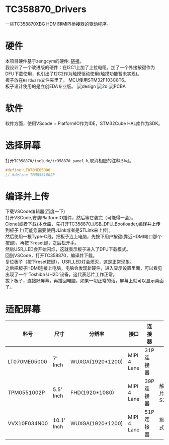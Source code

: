 # TC358870_Drivers
一些TC358870XBG HDMI转MIPI桥接器的驱动程序。  

# 硬件
本项目硬件基于zengcym的硬件: [链接](https://github.com/zengcym/HDMI-To-MIPI)。  
我设计了一个改进版的硬件：在I2C1上加了上拉电阻，加了一个外接按键作为DFU下载使用，也引出了I2C2作为触摸驱动使用(触摸功能暂未实现)。  
板子放在`Hardware`文件夹里了。
MCU使用STM32F103C8T6。  
板子设计使用的是立创EDA专业版。
![design](https://github.com/CNflysky/TC358870_Drivers/raw/main/images/board.png)
![2d](https://github.com/CNflysky/TC358870_Drivers/raw/main/images/2d.png)
![PCBA](https://github.com/CNflysky/TC358870_Drivers/raw/main/images/PCBA.jpg)

# 软件
软件方面，使用VScode + PlatformIO作为IDE，STM32Cube HAL库作为SDK。

# 选择屏幕
打开`TC358870/include/tc358870_panel.h`,取消相应的注释即可。  
```c
#define LT070ME05000
// #define TPM0551002P
```
# 编译并上传
下载VSCode编辑器(百度一下)  
打开VSCode,安装PlatformIO插件，然后等它装完（可能得一会）。  
Clone(或者下载)本仓库，先打开TC358870_USB_DFU_Bootloader,编译并上传到板子上(可能您需要使用JLink或者是STLink来上传)。  
然后使用一根Type-C线，把板子连上电脑，先按下用户按键(靠近HDMI端口那个按键)，再按下reset键，之后松开手。  
然后USR_LED会开始闪烁，这就表示板子进入了DFU下载模式。  
回到VSCode，打开TC358870，编译并下载。  
复位板子（按下reset按键），USR_LED灯会熄灭，这是正常现象。  
之后把板子HDMI连接上电脑，电脑会发现新硬件，进入显示设置里面，可以看见出现了一个'Toshiba UH2D'设备，这代表芯片工作正常。  
拔下板子，连接好屏幕，再插回电脑，如果一切正常的话，屏幕上就可以显示桌面了。  

# 适配屏幕
| 料号 | 尺寸 | 分辨率 | 接口 | 连接器 | 备注 |
| ---- | ---- | --- | --- | --- | --- |
| LT070ME05000 | 7' Inch| WUXGA(1920*1200)| MIPI 4 Lane | 31P 连接器 |
|TPM0551002P | 5.5' Inch | FHD(1920*1080) | MIPI 4 Lane | 39P 连接器 | 触摸芯片:Synaptics S3351 |
|VVX10F034N00 | 10.1' Inch | WUXGA(1920*1200) | MIPI 4 Lane | 51P 连接器 | 默认显示模式:横屏 |

